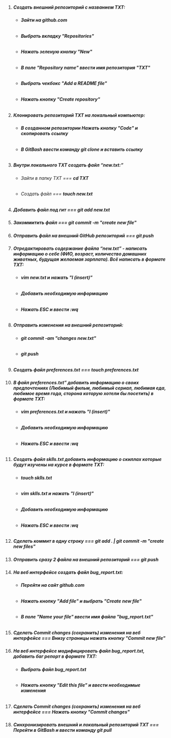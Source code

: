 1. ##### *Создать внешний репозиторий c названием TXT:* 
 	- ###### **Зайти на github.com**
	- ###### **Выбрать вкладку "Repositories"**
	- ###### **Нажать зеленую кнопку "New"**
	- ###### **В поле "Repository name" ввести имя репозитория "TXT"**
	- ###### **Выбрать чекбокс "Add a README file"**
	- ###### **Нажать кнопку "Create repository"**
													
 2. ##### *Клонировать репозиторий TXT на локальный компьютер:* 
 	- ###### **В созданном репозитории Нажать кнопку "Code" и скопировать ссылку**
	- ###### **В GitBash ввести команду git clone и вставить ссылку**
															
 3. ##### *Внутри локального TXT создать файл “new.txt:”* 
	- ###### Зайти в папку TXT === **cd TXT**
	- ###### Создать файл === **touch new.txt**
 
 4. ##### *Добавить файл под гит* === **git add new.txt**
 
 5. ##### *Закоммитить файл* === **git commit -m "create new file"**
 
 6. ##### *Отправить файл на внешний GitHub репозиторий* === **git push**
 
 7. ##### *Отредактировать содержание файла “new.txt” - написать информацию о себе (ФИО, возраст, количество домашних животных, будущая желаемая зарплата). Всё написать в формате TXT:*
 	- ###### **vim new.txt и нажать "I (insert)"**
	- ###### **Добавить необходимую информацию**
	- ###### **Нажать ESC и ввести :wq**
 
 8. ##### *Отправить изменения на внешний репозиторий:*
	- ###### **git commit -am "changes new.txt"**
	- ###### **git push**
 
 9. ##### *Создать файл preferences.txt* === **touch preferences.txt**
 
 10. ##### *В файл preferences.txt” добавить информацию о своих предпочтениях (Любимый фильм, любимый сериал, любимая еда, любимое время года, сторона которую хотели бы посетить) в формате TXT:*
        - ###### **vim preferences.txt и нажать "I (insert)"**
        - ###### **Добавить необходимую информацию**
        - ###### **Нажать ESC и ввести :wq**
		
 11. ##### *Создать файл sklls.txt добавить информацию о скиллах которые будут изучены на курсе в формате TXT:*
        - ###### **touch sklls.txt**
        - ###### **vim sklls.txt и нажать "I (insert)"**
        - ###### **Добавить необходимую информацию**
        - ###### **Нажать ESC и ввести :wq**
 
 12. ##### *Сделать коммит в одну строку* === **git add . | git commit -m "create new files"**
										
 13. ##### *Отправить сразу 2 файла на внешний репозиторий* === **git push**
 
 14. ##### *На веб интерфейсе создать файл bug_report.txt:*
        - ###### **Перейти на сайт github.com**
        - ###### **Нажать кнопку "Add file" и выбрать "Create new file"**
        - ###### **В поле "Name your file" ввести имя файла "bug_report.txt"**
 
 15. ##### *Сделать Commit changes (сохранить) изменения на веб интерфейсе* === **Внизу страницы нажать кнопку "Commit new file"**
 
 16. ##### *На веб интерфейсе модифицировать файл bug_report.txt, добавить баг репорт в формате TXT:*
       - ###### **Выбрать файл bug_report.txt**
       - ###### **Нажать кнопку "Edit this file" и ввести необходимые изменения**
 
 17. ##### *Сделать Commit changes (сохранить) изменения на веб интерфейсе* === **Нажать кнопку "Commit changes"**
 
 18. ##### *Синхронизировать внешний и локальный репозиторий TXT* === **Перейти в GitBash и ввести команду git pull**
